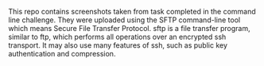 This repo contains screenshots taken from task completed in the command line challenge.
They were uploaded using the SFTP command-line tool which means Secure File Transfer Protocol.
sftp is a file transfer program, similar to ftp, which performs all operations over an encrypted ssh transport. It may also use many features of ssh, such as public key authentication and compression.
